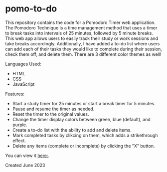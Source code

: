 # pomo-to-do

This repository contains the code for a Pomodoro Timer web application. The Pomodoro Technique is a time management method that uses a timer to break tasks into intervals of 25 minutes, followed by 5 minute breaks. This web app allows users to easily track their study or work sessions and take breaks accordingly. Additionally, I have added a to-do list where users can add each of their tasks they would like to complete during their session, check them off, and delete them. There are 3 different color themes as well!

Languages Used:
- HTML
- CSS
- JavaScript


Features:
- Start a study timer for 25 minutes or start a break timer for 5 minutes.
- Pause and resume the timer as needed.
- Reset the timer to the original values.
- Change the timer display colors between green, blue (default), and purple.
- Create a to-do list with the ability to add and delete items.
- Mark completed tasks by clikcing on them, which adds a strikethrough effect.
- Delete any items (complete or incomplete) by clicking the "X" button.

You can view it [here:](https://pomo-to-do.glitch.me).

Created June 2023


